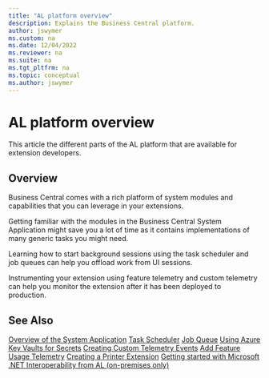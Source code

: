 ```yaml
---
title: "AL platform overview"
description: Explains the Business Central platform.
author: jswymer
ms.custom: na
ms.date: 12/04/2022
ms.reviewer: na
ms.suite: na
ms.tgt_pltfrm: na
ms.topic: conceptual
ms.author: jswymer
---
```

# AL platform overview
This article the different parts of the AL platform that are available for extension developers.

## Overview
Business Central comes with a rich platform of system modules and capabilities that you can leverage in your extensions. 

Getting familiar with the modules in the Business Central System Application might save you a lot of time as it contains implementations of many generic tasks you might need.

Learning how to start background sessions using the task scheduler and job queues can help you offload work from UI sessions.

Instrumenting your extension using feature telemetry and custom telemetry can help you monitor the extension after it has been deployed to production.

## See Also
[Overview of the System Application](developer/devenv-system-application-overview.md)
[Task Scheduler](developer/devenv-task-scheduler.md)
[Job Queue](developer/devenv-job-queue.md)
[Using Azure Key Vaults for Secrets](developer/devenv-app-key-vault-overview.md)
[Creating Custom Telemetry Events](developer/devenv-instrument-application-for-telemetry-app-insights.md)
[Add Feature Usage Telemetry](https://github.com/microsoft/ALAppExtensions/tree/main/Modules/System/Telemetry)
[Creating a Printer Extension](developer/devenv-reports-create-printer-extension.md)
[Getting started with Microsoft .NET Interoperability from AL (on-premises only)](developer/devenv-get-started-call-dotnet-from-al.md)
